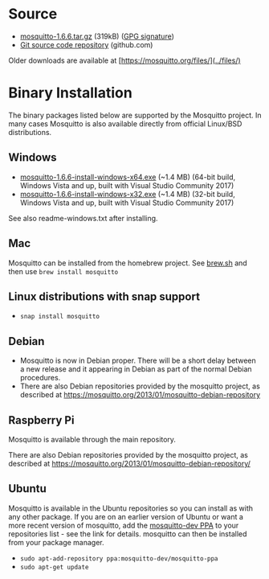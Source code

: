 <!--
.. title: Download
.. slug: download
.. date: 2019-09-17 16:12:00 UTC+1
.. tags: tag
.. category: category
.. link: link
.. description:
.. type: text
-->

# Source

* [mosquitto-1.6.6.tar.gz](https://mosquitto.org/files/source/mosquitto-1.6.6.tar.gz) (319kB) ([GPG signature](https://mosquitto.org/files/source/mosquitto-1.6.6.tar.gz.asc))
* [Git source code repository](https://github.com/eclipse/mosquitto) (github.com)

Older downloads are available at [https://mosquitto.org/files/](../files/)

# Binary Installation

The binary packages listed below are supported by the Mosquitto project. In many
cases Mosquitto is also available directly from official Linux/BSD
distributions.

## Windows

* [mosquitto-1.6.6-install-windows-x64.exe](https://mosquitto.org/files/binary/win64/mosquitto-1.6.6-install-windows-x64.exe) (~1.4 MB) (64-bit build, Windows Vista and up, built with Visual Studio Community 2017)
* [mosquitto-1.6.6-install-windows-x32.exe](https://mosquitto.org/files/binary/win32/mosquitto-1.6.6-install-windows-x86.exe) (~1.4 MB) (32-bit build, Windows Vista and up, built with Visual Studio Community 2017)

See also readme-windows.txt after installing.

## Mac
Mosquitto can be installed from the homebrew project. See
[brew.sh](https://brew.sh/) and then use `brew install mosquitto`

## Linux distributions with snap support

* `snap install mosquitto`

## Debian
* Mosquitto is now in Debian proper. There will be a short delay between a new
  release and it appearing in Debian as part of the normal Debian procedures.
* There are also Debian repositories provided by the mosquitto project, as
  described at <https://mosquitto.org/2013/01/mosquitto-debian-repository>

## Raspberry Pi
Mosquitto is available through the main repository.

There are also Debian repositories provided by the mosquitto project, as
described at <https://mosquitto.org/2013/01/mosquitto-debian-repository/>

## Ubuntu
Mosquitto is available in the Ubuntu repositories so you can install as with
any other package. If you are on an earlier version of Ubuntu or want a more
recent version of mosquitto, add the [mosquitto-dev
PPA](https://launchpad.net/%7Emosquitto-dev/+archive/mosquitto-ppa/) to your
repositories list - see the link for details. mosquitto can then be installed
from your package manager.

* `sudo apt-add-repository ppa:mosquitto-dev/mosquitto-ppa`
* `sudo apt-get update`
